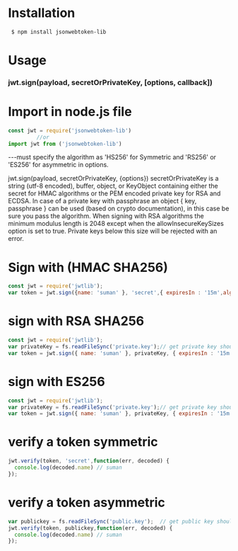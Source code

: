 # Installation
```bash 
 $ npm install jsonwebtoken-lib
```

# Usage

### jwt.sign(payload, secretOrPrivateKey, [options, callback])


# Import in node.js file
```js
const jwt = require('jsonwebtoken-lib')
         //or
import jwt from ('jsonwebtoken-lib')
```

---must specify the algorithm as 'HS256' for Symmetric and 'RS256' or 'ES256' for asymmetric in options.

jwt.sign(payload, secretOrPrivateKey, {options})
secretOrPrivateKey is a string (utf-8 encoded), buffer, object, or KeyObject containing either the secret for HMAC algorithms or the PEM encoded private key for RSA and ECDSA. In case of a private key with passphrase an object { key, passphrase } can be used (based on crypto documentation), in this case be sure you pass the algorithm. When signing with RSA algorithms the minimum modulus length is 2048 except when the allowInsecureKeySizes option is set to true. Private keys below this size will be rejected with an error.

# Sign with (HMAC SHA256)
```js
const jwt = require('jwtlib');
var token = jwt.sign({name: 'suman' }, 'secret',{ expiresIn : '15m',algorithm:'HS256'});
```

# sign with RSA SHA256 
```js
const jwt = require('jwtlib');
var privateKey = fs.readFileSync('private.key');// get private key should be pem file
var token = jwt.sign({ name: 'suman' }, privateKey, { expiresIn : '15m',algorithm:'RS256'});
```

# sign with  ES256 
```js
const jwt = require('jwtlib');
var privateKey = fs.readFileSync('private.key');// get private key should be pem file
var token = jwt.sign({ name: 'suman' }, privateKey, { expiresIn : '15m',algorithm:'ES256'});
```

# verify a token symmetric
```js
jwt.verify(token, 'secret',function(err, decoded) {
  console.log(decoded.name) // suman
});
```

# verify a token asymmetric
```js
var publickey = fs.readFileSync('public.key');  // get public key should be pem file
jwt.verify(token, publickey,function(err, decoded) {
  console.log(decoded.name) // suman
});
```